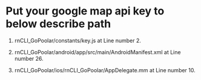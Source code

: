 # Put your google map api key to below describe path

1. rnCLI_GoPoolar/constants/key.js at Line number 2.

2. rnCLI_GoPoolar/android/app/src/main/AndroidManifest.xml at Line number 26.

3. rnCLI_GoPoolar/ios/rnCLI_GoPoolar/AppDelegate.mm at Line number 10.